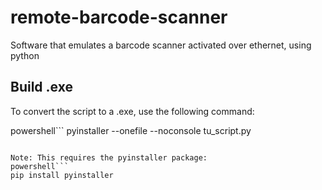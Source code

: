 # remote-barcode-scanner
Software that emulates a barcode scanner activated over ethernet, using python

## Build .exe
To convert the script to a .exe, use the following command:

powershell```
pyinstaller --onefile --noconsole tu_script.py
```

Note: This requires the pyinstaller package:
powershell```
pip install pyinstaller
```

